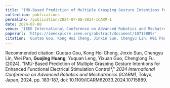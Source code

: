 ```yaml
---
title: "IMU-Based Prediction of Multiple Grasping Gesture Intentions for Enhanced Functional Electrical Stimulation Control* "
collection: publications
permalink: /publication/2024-07-08-2024-ICARM-1
date: 2024-07-08
venue: 'IEEE International Conference on Advanced Robotics and Mechatronics (ICARM2024), Tokyo, Japan.'
paperurl: 'https://ieeexplore.ieee.org/abstract/document/10715889/'
citation: 'Guotao Gou, Kong Hoi Cheng, Jinxin Sun, Chengyu Lin, Wei Pan, **Guojing Huang**, Yuquan Leng, Yixuan Guo, Chenglong Fu. (2024). &quot;IMU-Based Prediction of Multiple Grasping Gesture Intentions for Enhanced Functional Electrical Stimulation Control*,&quot; <i>2024 International Conference on Advanced Robotics and Mechatronics (ICARM)</i>, Tokyo, Japan, 2024, pp. 183-187, doi: 10.1109/ICARM62033.2024.10715889.'
---
```

Recommended citation: Guotao Gou, Kong Hoi Cheng, Jinxin Sun, Chengyu Lin, Wei Pan, **Guojing Huang**, Yuquan Leng, Yixuan Guo, Chenglong Fu. (2024). "IMU-Based Prediction of Multiple Grasping Gesture Intentions for Enhanced Functional Electrical Stimulation Control*," <i>2024 International Conference on Advanced Robotics and Mechatronics (ICARM)</i>, Tokyo, Japan, 2024, pp. 183-187, doi: 10.1109/ICARM62033.2024.10715889.